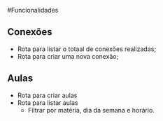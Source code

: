 #Funcionalidades

## Conexões

- Rota para listar o totaal de conexões realizadas;
- Rota para criar uma nova conexão;

## Aulas
- Rota para criar aulas
- Rota para listar aulas
  - Filtrar por matéria, dia da semana e horário. 